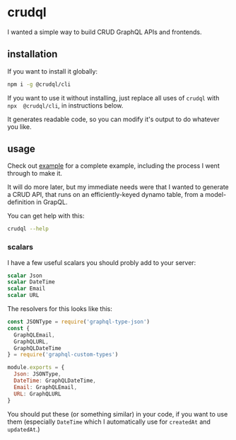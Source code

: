 # crudql

I wanted a simple way to build CRUD GraphQL APIs and frontends.

## installation

If you want to install it globally:

```bash
npm i -g @crudql/cli
``` 

If you want to use it without installing, just replace all uses of `crudql` with `npx  @crudql/cli`, in instructions below.

It generates readable code, so you can modify it's output to do whatever you like.

## usage

Check out [example](example) for a complete example, including the process I went through to make it.


It will do more later, but my immediate needs were that I wanted to generate a CRUD API, that runs on an efficiently-keyed dynamo table, from a model-definition in GrapQL.

You can get help with this:

```bash
crudql --help
```

### scalars

I have a few useful scalars you should probly add to your server:

```graphql
scalar Json
scalar DateTime
scalar Email
scalar URL
```

The resolvers for this looks like this:

```js
const JSONType = require('graphql-type-json')
const {
  GraphQLEmail,
  GraphQLURL,
  GraphQLDateTime
} = require('graphql-custom-types')

module.exports = {
  Json: JSONType,
  DateTime: GraphQLDateTime,
  Email: GraphQLEmail,
  URL: GraphQLURL
}
```

You should put these (or something similar) in your code, if you want to use them (especially `DateTime` which I automatically use for `createdAt` and `updatedAt`.)
